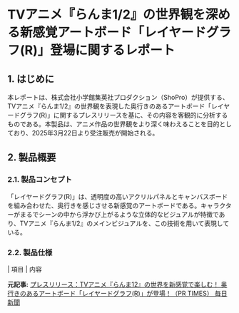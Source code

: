# TVアニメ『らんま1/2』の世界観を深める新感覚アートボード「レイヤードグラフ(R)」登場に関するレポート

## 1. はじめに

本レポートは、株式会社小学館集英社プロダクション（ShoPro）が提供する、TVアニメ『らんま1/2』の世界観を表現した奥行きのあるアートボード「レイヤードグラフ(R)」に関するプレスリリースを基に、その内容を客観的に分析するものである。本製品は、アニメ作品の世界観をより深く味わえることを目的としており、2025年3月22日より受注販売が開始される。

## 2. 製品概要

### 2.1. 製品コンセプト

「レイヤードグラフ(R)」は、透明度の高いアクリルパネルとキャンバスボードを組み合わせた、奥行きを感じさせる新感覚のアートボードである。キャラクターがまるでシーンの中から浮かび上がるような立体的なビジュアルが特徴であり、TVアニメ『らんま1/2』のメインビジュアルを、この技術を用いて表現している。

### 2.2. 製品仕様

| 項目 | 内容 

**元記事:** [プレスリリース：TVアニメ『らんま12』の世界を新感覚で楽しむ！ 奥行きのあるアートボード「レイヤードグラフ(R)」が登場！（PR TIMES） 毎日新聞](https://mainichi.jp/articles/20250322/pr2/00m/020/103000c)